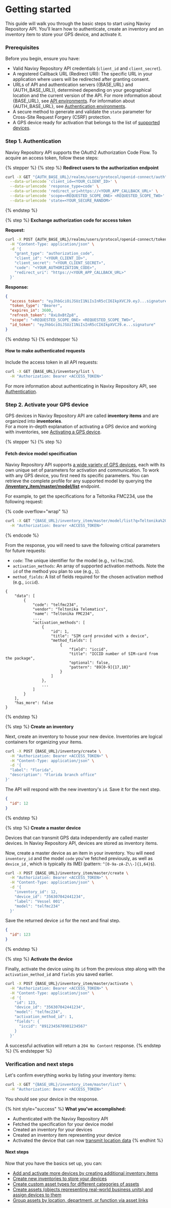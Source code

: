# Getting started

This guide will walk you through the basic steps to start using Navixy Repository API. You'll learn how to authenticate, create an inventory and an inventory item to store your GPS device, and activate it.

### Prerequisites

Before you begin, ensure you have:

* Valid Navixy Repository API credentials (`client_id` and `client_secret`).
* A registered Callback URL (Redirect URI): The specific URL in your application where users will be redirected after granting consent.
* URLs of API and authentication servers ({BASE\_URL} and {AUTH\_BASE\_URL}), determined depending on your geographical location and the current version of the API. For more information about {BASE\_URL}, see [API environments](technical-reference.md#api-environments). For information about {AUTH\_BASE\_URL}, see [Authentication environments](authentication.md#authentication-urls).
* A secure method to generate and validate the `state` parameter for Cross-Site Request Forgery (CSRF) protection.
* A GPS device ready for activation that belongs to the list of [supported devices](https://www.navixy.com/devices/).

### Step 1. Authentication

Navixy Repository API supports the OAuth2 Authorization Code Flow. To acquire an access token, follow these steps:

{% stepper %}
{% step %}
**Redirect users to the authorization endpoint**

```bash
curl -X GET "{AUTH_BASE_URL}/realms/users/protocol/openid-connect/auth" \
  --data-urlencode 'client_id=<YOUR_CLIENT_ID>' \
  --data-urlencode 'response_type=code' \
  --data-urlencode 'redirect_uri=https://<YOUR_APP_CALLBACK_URL>' \
  --data-urlencode 'scope=<REQUESTED_SCOPE_ONE> <REQUESTED_SCOPE_TWO>' \
  --data-urlencode 'state=<YOUR_SECURE_RANDOM>'
```
{% endstep %}

{% step %}
**Exchange authorization code for access token**

**Request:**

```bash
curl -X POST {AUTH_BASE_URL}/realms/users/protocol/openid-connect/token \
  -H "Content-Type: application/json" \
  -d '{
    "grant_type": "authorization_code",
    "client_id": "<YOUR_CLIENT_ID>",
    "client_secret": "<YOUR_CLIENT_SECRET>",
    "code": "<YOUR_AUTHORIZATION_CODE>",
    "redirect_uri": "https://<YOUR_APP_CALLBACK_URL>"
  }'
```

**Response:**

```json
{
  "access_token": "eyJhbGciOiJSUzI1NiIsInR5cCI6IkpXVCJ9.eyJ...signature",
  "token_type": "Bearer",
  "expires_in": 3600,
  "refresh_token": "8xLOxBtZp8",
  "scope": "<REQUESTED_SCOPE_ONE> <REQUESTED_SCOPE_TWO>",
  "id_token": "eyJhbGciOiJSUzI1NiIsInR5cCI6IkpXVCJ9.e...signature"
}
```
{% endstep %}
{% endstepper %}

#### How to make authenticated requests

Include the access token in all API requests:

```bash
curl -X GET {BASE_URL}/inventory/list \
  -H "Authorization: Bearer <ACCESS_TOKEN>"
```

For more information about authenticating in Navixy Repository API, see [Authentication](authentication.md).

### Step 2. Activate your GPS device

GPS devices in Navixy Repository API are called **inventory items** and are organized into **inventories**.\
For a more in-depth explanation of activating a GPS device and working with inventories, see [Activating a GPS device](guides/activating-a-gps-device.md).

{% stepper %}
{% step %}
#### Fetch device model specification

Navixy Repository API supports [a wide variety of GPS devices](https://www.navixy.com/devices/), each with its own unique set of parameters for activation and communication. To work with any GPS device, you first need its specific parameters. You can retrieve the complete profile for any supported model by querying the [**/inventory\_item/master/model/list**](endpoint-reference/inventory-item.md#get-v0-inventory_item-master-model-list) endpoint.

For example, to get the specifications for a Teltonika FMC234, use the following request:

{% code overflow="wrap" %}
```bash
curl -X GET "{BASE_URL}/inventory_item/master/model/list?q=Teltonika%20FMC234" \
  -H "Authorization: Bearer <ACCESS_TOKEN>"
```
{% endcode %}

From the response, you will need to save the following critical parameters for future requests:

* `code`: The unique identifier for the model (e.g., `telfmc234`).
* `activation_methods`: An array of supported activation methods. Note the `id` of the method you plan to use (e.g., `1`).
* `method_fields`: A list of fields required for the chosen activation method (e.g., `iccid`).

```
{
    "data": [
        {
            "code": "telfmc234",
            "vendor": "Teltonika Telematics",
            "name": "Teltonika FMC234",
            ...,
            "activation_methods": [
                {
                    "id": 1,
                    "title": "SIM card provided with a device",
                    "method_fields": [
                        {
                            "field": "iccid",
                            "title": "ICCID number of SIM-card from the package",
                            "optional": false,
                            "pattern": "89[0-9]{17,18}"
                        }
                    ]
                },
                ...
            ]
        }
    ],
    "has_more": false
}
```
{% endstep %}

{% step %}
**Create an inventory**

Next, create an inventory to house your new device. Inventories are logical containers for organizing your items.

```bash
curl -X POST {BASE_URL}/inventory/create \
  -H "Authorization: Bearer <ACCESS_TOKEN>" \
  -H "Content-Type: application/json" \
  -d '​{
  "label": "Florida",
  "description": "Florida branch office"​
​}'
```

The API will respond with the new inventory's `id`. Save it for the next step.

```json
{
  "id": 12
}
```
{% endstep %}

{% step %}
**Create a master device**

Devices that can transmit GPS data independently are called master devices. In Navixy Repository API, devices are stored as inventory items.

Now, create a master device as an item in your inventory. You will need `inventory_id` and the model `code` you've fetched previously, as well as `device_id` , which is typically its IMEI (pattern: `^[0-9a-zA-Z\\-]{1,64}$`).

```bash
curl -X POST {BASE_URL}/inventory_item/master/create \
  -H "Authorization: Bearer <ACCESS_TOKEN>" \
  -H "Content-Type: application/json" \
  -d '{
    "inventory_id": 12,
    "device_id": "356307042441234",
    "label": "Vessel 001",
    "model": "telfmc234"
  }'
```

Save the returned device `id` for the next and final step.

```json
{
  "id": 123
}
```
{% endstep %}

{% step %}
**Activate the device**

Finally, activate the device using its `id` from the previous step along with the `activation_method_id` and `fields` you saved earlier.

```bash
curl -X POST {BASE_URL}/inventory_item/master/activate \
  -H "Authorization: Bearer <ACCESS_TOKEN>" \
  -H "Content-Type: application/json" \
  -d '{
    "id": 123,
    "device_id": "356307042441234",
    "model": "telfmc234",
    "activation_method_id": 1,
    "fields": {​
      "iccid": "8912345678901234567"
    }
  }'
```

A successful activation will return a `204 No Content` response.
{% endstep %}
{% endstepper %}

### Verification and next steps

Let's confirm everything works by listing your inventory items:

```bash
curl -X GET "{BASE_URL}/inventory_item/master/list" \
  -H "Authorization: Bearer <ACCESS_TOKEN>"
```

You should see your device in the response.

{% hint style="success" %}
**What you've accomplished:**

* Authenticated with the Navixy Repository API
* Fetched the specification for your device model
* Created an inventory for your devices
* Created an inventory item representing your device
* Activated the device that can now [transmit location data](guides/activating-a-gps-device.md#how-to-use-the-data-transmitted-by-the-device)
{% endhint %}

#### Next steps

Now that you have the basics set up, you can:

* [Add and activate more devices by creating additional inventory items](guides/activating-a-gps-device.md)
* [Create new inventories to store your devices](guides/activating-a-gps-device.md#step-2.-create-an-inventory)
* [Create custom asset types for different categories of assets](guides/creating-a-custom-asset.md#step-1.-create-an-asset-type)
* [Create assets (objects representing real-world business units) and assign devices to them](guides/creating-a-custom-asset.md#step-3.-create-an-asset)
* [Group assets by location, department, or function via asset links](getting-started.md#step-4.-organize-assets-with-asset-links)
